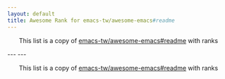 ```yaml
---
layout: default
title: Awesome Rank for emacs-tw/awesome-emacs#readme
---
```


<p align="center">
	This list is a copy of <a href="https://github.com/emacs-tw/awesome-emacs#readme">emacs-tw/awesome-emacs#readme</a> with ranks
</p>
---
---
<p align="center">
	This list is a copy of <a href="https://github.com/emacs-tw/awesome-emacs#readme">emacs-tw/awesome-emacs#readme</a> with ranks
</p>
